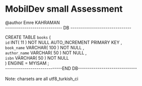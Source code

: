# MobilDev small Assessment
@author Emre KAHRAMAN
<br/>
----------------------------- DB -------------------------------<br/>

CREATE TABLE  `books` (<br/>
`id` INT( 11 ) NOT NULL AUTO_INCREMENT PRIMARY KEY ,<br/>
`book_name` VARCHAR( 100 ) NOT NULL ,<br/>
`author_name` VARCHAR( 50 ) NOT NULL ,<br/>
`isbn` VARCHAR( 50 ) NOT NULL<br/>
) ENGINE = MYISAM ;<br/>
-----------------------------END DB------------------------------<br/><br/>
Note: charsets are all utf8_turkish_ci
